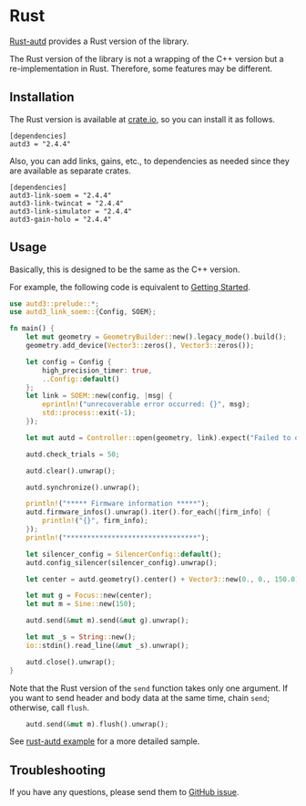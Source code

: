 # Rust

[Rust-autd](https://github.com/shinolab/autd3/tree/master/rust) provides a Rust version of the library.

The Rust version of the library is not a wrapping of the C++ version but a re-implementation in Rust.
Therefore, some features may be different.

## Installation

The Rust version is available at [crate.io](https://crates.io/crates/autd3), so you can install it as follows.

```
[dependencies]
autd3 = "2.4.4"
```

Also, you can add links, gains, etc., to dependencies as needed since they are available as separate crates.

```
[dependencies]
autd3-link-soem = "2.4.4"
autd3-link-twincat = "2.4.4"
autd3-link-simulator = "2.4.4"
autd3-gain-holo = "2.4.4"
```

## Usage

Basically, this is designed to be the same as the C++ version.

For example, the following code is equivalent to [Getting Started](../Users_Manual/getting_started.md).

```rust
use autd3::prelude::*;
use autd3_link_soem::{Config, SOEM};

fn main() {
    let mut geometry = GeometryBuilder::new().legacy_mode().build();
    geometry.add_device(Vector3::zeros(), Vector3::zeros());

    let config = Config {
        high_precision_timer: true,
        ..Config::default()
    };
    let link = SOEM::new(config, |msg| {
        eprintln!("unrecoverable error occurred: {}", msg);
        std::process::exit(-1);
    });

    let mut autd = Controller::open(geometry, link).expect("Failed to open");

    autd.check_trials = 50;

    autd.clear().unwrap();

    autd.synchronize().unwrap();

    println!("***** Firmware information *****");
    autd.firmware_infos().unwrap().iter().for_each(|firm_info| {
        println!("{}", firm_info);
    });
    println!("********************************");

    let silencer_config = SilencerConfig::default();
    autd.config_silencer(silencer_config).unwrap();

    let center = autd.geometry().center() + Vector3::new(0., 0., 150.0);

    let mut g = Focus::new(center);
    let mut m = Sine::new(150);

    autd.send(&mut m).send(&mut g).unwrap();

    let mut _s = String::new();
    io::stdin().read_line(&mut _s).unwrap();

    autd.close().unwrap();
}
```

Note that the Rust version of the `send` function takes only one argument. 
If you want to send header and body data at the same time, chain `send`; otherwise, call `flush`.
```rust
    autd.send(&mut m).flush().unwrap();
```

See [rust-autd example](https://github.com/shinolab/autd3/tree/master/rust/autd3-examples) for a more detailed sample.

## Troubleshooting

If you have any questions, please send them to [GitHub issue](https://github.com/shinolab/autd3/issues).
